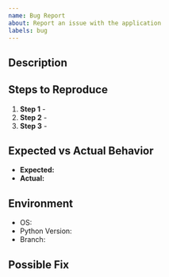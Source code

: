 ```yaml
---
name: Bug Report
about: Report an issue with the application
labels: bug
---
```


## Description
<!-- Briefly describe the issue -->

## Steps to Reproduce
1. **Step 1** - 
2. **Step 2** - 
3. **Step 3** - 

## Expected vs Actual Behavior
- **Expected:** 
- **Actual:** 

## Environment
- OS: 
- Python Version: 
- Branch: 

## Possible Fix
<!-- Suggest a solution if known -->